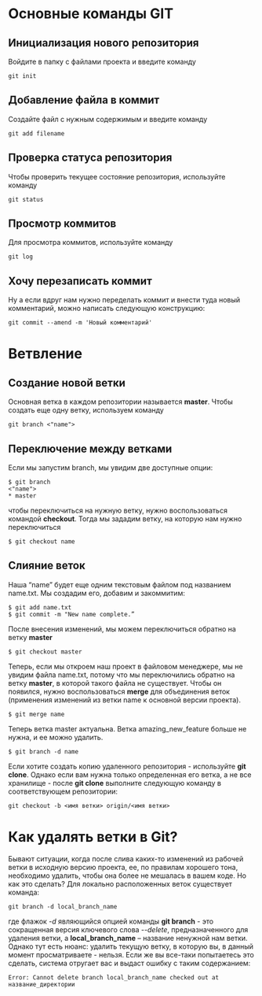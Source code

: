 # Основные команды GIT

## Инициализация нового репозитория

Войдите в папку с файлами проекта и введите команду

    
    git init
    

## Добавление файла в коммит

Создайте файл с нужным содержимым и введите команду

    
    git add filename
      

## Проверка статуса репозитория

Чтобы проверить текущее состояние репозитория, используйте команду

    
    git status
    

## Просмотр коммитов

Для просмотра коммитов, используйте команду

    
    git log
    

## Хочу перезаписать коммит

Ну а если вдруг нам нужно переделать коммит и внести туда новый комментарий, можно написать следующую конструкцию:

    
    git commit --amend -m 'Новый комментарий'


# Ветвление

## Создание новой ветки

Основная ветка в каждом репозитории называется **master**. Чтобы создать еще одну ветку, используем команду 

    git branch <"name">

## Переключение между ветками

Если мы запустим branch, мы увидим две доступные опции:

    $ git branch
    <"name">
    * master

чтобы переключиться на нужную ветку, нужно воспользоваться командой **checkout**. Тогда мы зададим ветку, на которую нам нужно переключиться

    $ git checkout name

## Слияние веток    

Наша “name” будет еще одним текстовым файлом под названием name.txt. Мы создадим его, добавим и закоммитим:

    $ git add name.txt
    $ git commit -m "New name complete.”

После внесения изменений, мы можем переключиться обратно на ветку **master**

    $ git checkout master

Теперь, если мы откроем наш проект в файловом менеджере, мы не увидим файла name.txt, потому что мы переключились обратно на ветку **master**, в которой такого файла не существует. Чтобы он появился, нужно воспользоваться **merge** для объединения веток (применения изменений из ветки name к основной версии проекта).   
    
    $ git merge name

Теперь ветка master актуальна. Ветка amazing_new_feature больше не нужна, и ее можно удалить.

    $ git branch -d name

Если хотите создать копию удаленного репозитория - используйте **git clone**. Однако если вам нужна только определенная его ветка, а не все хранилище - после **git clone** выполните следующую команду в соответствующем репозитории:    

    git checkout -b <имя ветки> origin/<имя ветки>

# Как удалять ветки в Git?

Бывают ситуации, когда после слива каких-то изменений из рабочей ветки в исходную версию проекта, ее, по правилам хорошего тона, необходимо удалить, чтобы она более не мешалась в вашем коде. Но как это сделать?
Для локально расположенных веток существует команда:

    git branch -d local_branch_name

где флажок *-d* являющийся опцией команды **git branch** - это сокращенная версия ключевого слова *--delete*, предназначенного для удаления ветки, а **local_branch_name** – название ненужной нам ветки.
Однако тут есть нюанс: удалить текущую ветку, в которую вы, в данный момент просматриваете - нельзя. Если же вы все-таки попытаетесь это сделать, система отругает вас и выдаст ошибку с таким содержанием:

    Error: Cannot delete branch local_branch_name checked out at название_директории
